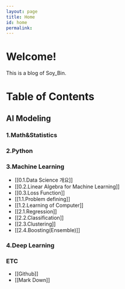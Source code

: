```yaml
---
layout: page
title: Home
id: home
permalink: 
---
```

# Welcome!
This is a blog of Soy_Bin.
# Table of Contents
## AI Modeling
### 1.Math&Statistics

### 2.Python

### 3.Machine Learning
- [[0.1.Data Science 개요]]
- [[0.2.Linear Algebra for Machine Learning]]
- [[0.3.Loss Function]]
- [[1.1.Problem defining]]
- [[1.2.Learning of Computer]]
- [[2.1.Regression]]
- [[2.2.Classification]]
- [[2.3.Clustering]]
- [[2.4.Boosting(Ensemble)]]
### 4.Deep Learning

### ETC
- [[Github]]
- [[Mark Down]]